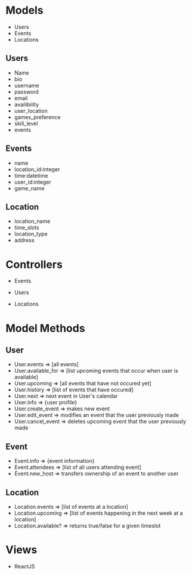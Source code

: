 # Models 
- Users
- Events
- Locations

## Users
 - Name
 - bio
 - username
 - password
 - email
 - availibility 
 - user_location
 - games_preference
 - skill_level
 - events

##  Events
 - name
 - location_id:integer
 - time:datetime
 - user_id:integer
 - game_name

## Location
 - location_name
 - time_slots
 - location_type
 - address

# Controllers
 - Events
   
 - Users
 - Locations

# Model Methods

## User
- User.events => [all events]
- User.available_for => [list upcoming events that occur when user is available]
- User.upcoming => [all events that have not occured yet]
- User.history => [list of events that have occured]
- User.next => next event in User's calendar
- User.info => {user profile}
- User.create_event => makes new event
- User.edit_event => modifies an event that the user previously made
- User.cancel_event => deletes upcoming event that the user previously made

## Event
 - Event.info => {event information}
 - Event.attendees => [list of all users attending event]
 - Event.new_host => transfers ownership of an event to another user

## Location
 - Location.events => [list of events at a location]
 - Location.upcoming => [list of events happening in the next week at a location]
 - Location.available? => returns true/false for a given timeslot


 # Views
  - ReactJS
